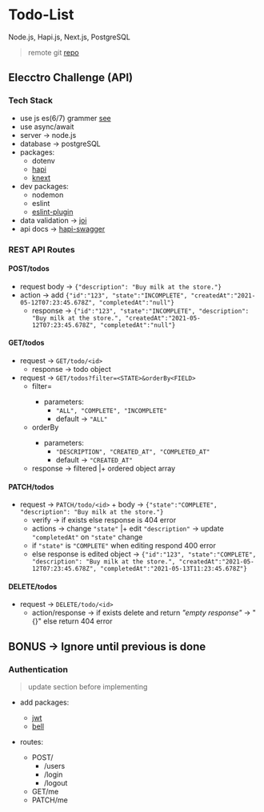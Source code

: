 # Todo-List

Node.js, Hapi.js, Next.js, PostgreSQL

> remote git [repo](https://github.com/compiled-beetle/Todo-List)

## Elecctro Challenge (API)

### Tech Stack

-   use js es(6/7) grammer [see](http://node.green/)
-   use async/await
-   server -> node.js
-   database -> postgreSQL
-   packages:
    -   dotenv
    -   [hapi](https://hapi.dev/)
    -   [knext](http://knexjs.org/)
-   dev packages:
    -   nodemon
    -   eslint
    -   [eslint-plugin](https://hapi.dev/module/eslint-plugin/)
-   data validation -> [joi](https://joi.dev/)
-   api docs -> [hapi-swagger](https://github.com/glennjones/hapi-swagger)

### REST API Routes

#### POST/todos

-   request body -> `{"description": "Buy milk at the store."}`
-   action -> add `{"id":"123", "state":"INCOMPLETE", "createdAt":"2021-05-12T07:23:45.678Z", "completedAt":"null"}`
    -   response -> `{"id":"123", "state":"INCOMPLETE", "description": "Buy milk at the store.", "createdAt":"2021-05-12T07:23:45.678Z", "completedAt":"null"}`

#### GET/todos

-   request -> `GET/todo/<id>`
    -   response -> todo object
-   request -> `GET/todos?filter=<STATE>&orderBy<FIELD>`
    -   filter=<STATE>
        -   parameters:
            -   `"ALL", "COMPLETE", "INCOMPLETE"`
            -   default -> `"ALL"`
    -   orderBy<FIELD>
        -   parameters:
            -   `"DESCRIPTION", "CREATED_AT", "COMPLETED_AT"`
            -   default -> `"CREATED_AT"`
    -   response -> filtered |+ ordered object array

#### PATCH/todos

-   request -> `PATCH/todo/<id>` + body -> `{"state":"COMPLETE", "description": "Buy milk at the store."}`
    -   verify -> if exists else response is 404 error
    -   actions -> change `"state"` |+ edit `"description"` -> update `"completedAt"` on `"state"` change
    -   if `"state"` is `"COMPLETE"` when editing respond 400 error
    -   else response is edited object -> `{"id":"123", "state":"COMPLETE", "description": "Buy milk at the store.", "createdAt":"2021-05-12T07:23:45.678Z", "completedAt":"2021-05-13T11:23:45.678Z"}`

#### DELETE/todos

-   request -> `DELETE/todo/<id>`
    -   action/response -> if exists delete and return _"empty response"_ -> "{}" else return 404 error

## BONUS -> Ignore until previous is done

### Authentication

> update section before implementing

-   add packages:

    -   [jwt](https://hapi.dev/module/jwt/)
    -   [bell](https://hapi.dev/module/bell/)

-   routes:

    -   POST/
        -   /users
        -   /login
        -   /logout
    -   GET/me
    -   PATCH/me
